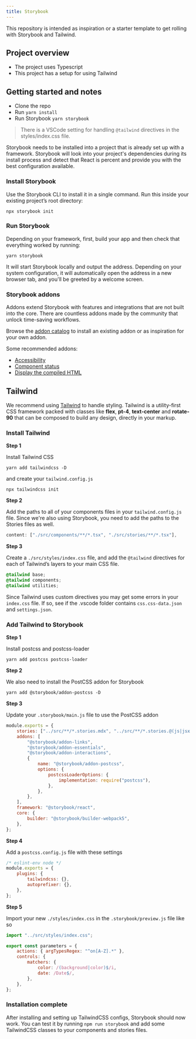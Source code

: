```yaml
---
title: Storybook
---
```


This repository is intended as inspiration or a starter template to get rolling with Storybook and Tailwind.

## Project overview

-   The project uses Typescript
-   This project has a setup for using Tailwind

## Getting started and notes

-   Clone the repo
-   Run `yarn install`
-   Run Storybook `yarn storybook`

> There is a VSCode setting for handling `@tailwind` directives in the styles/index.css file.

Storybook needs to be installed into a project that is already set up with a framework. Storybook will look into your project's dependencies during its install process and detect that React is percent and provide you with the best configuration available.

### Install Storybook

Use the Storybook CLI to install it in a single command. Run this inside your existing project’s root directory:

```
npx storybook init
```

### Run Storybook

Depending on your framework, first, build your app and then check that everything worked by running:

```
yarn storybook
```

It will start Storybook locally and output the address. Depending on your system configuration, it will automatically open the address in a new browser tab, and you'll be greeted by a welcome screen.

### Storybook addons

Addons extend Storybook with features and integrations that are not built into the core. There are countless addons made by the community that unlock time-saving workflows.

Browse the [addon catalog](https://storybook.js.org/addons) to install an existing addon or as inspiration for your own addon.

Some recommended addons:

-   [Accessibility](https://storybook.js.org/addons/@storybook/addon-a11y/)
-   [Component status](https://storybook.js.org/addons/@etchteam/storybook-addon-status/)
-   [Display the compiled HTML](https://storybook.js.org/addons/@whitespace/storybook-addon-html/)

## Tailwind

We recommend using [Tailwind](https://tailwindcss.com/) to handle styling. Tailwind is a utility-first CSS framework packed with classes like **flex**, **pt-4**, **text-center** and **rotate-90** that can be composed to build any design, directly in your markup.

### Install Tailwind

**Step 1**

Install Tailwind CSS

```
yarn add tailwindcss -D
```

and create your `tailwind.config.js`

```
npx tailwindcss init
```

**Step 2**

Add the paths to all of your components files in your `tailwind.config.js` file. Since we're also using Storybook, you need to add the paths to the Stories files as well.

```js
content: ["./src/components/**/*.tsx", "./src/stories/**/*.tsx"],
```

**Step 3**

Create a `./src/styles/index.css` file, and add the `@tailwind` directives for each of Tailwind’s layers to your main CSS file.

```css
@tailwind base;
@tailwind components;
@tailwind utilities;
```

Since Tailwind uses custom directives you may get some errors in your `index.css` file. If so, see if the .vscode folder contains `css.css-data.json` and `settings.json`.

### Add Tailwind to Storybook

**Step 1**

Install postcss and postcss-loader

```
yarn add postcss postcss-loader
```

**Step 2**

We also need to install the PostCSS addon for Storybook

```
yarn add @storybook/addon-postcss -D
```

**Step 3**

Update your `.storybook/main.js` file to use the PostCSS addon

```js
module.exports = {
	stories: ["../src/**/*.stories.mdx", "../src/**/*.stories.@(js|jsx|ts|tsx)"],
	addons: [
		"@storybook/addon-links",
		"@storybook/addon-essentials",
		"@storybook/addon-interactions",
		{
			name: "@storybook/addon-postcss",
			options: {
				postcssLoaderOptions: {
					implementation: require("postcss"),
				},
			},
		},
	],
	framework: "@storybook/react",
	core: {
		builder: "@storybook/builder-webpack5",
	},
};
```

**Step 4**

Add a `postcss.config.js` file with these settings

```js
/* eslint-env node */
module.exports = {
	plugins: {
		tailwindcss: {},
		autoprefixer: {},
	},
};
```

**Step 5**

Import your new `./styles/index.css` in the `.storybook/preview.js` file like so

```js
import "../src/styles/index.css";

export const parameters = {
	actions: { argTypesRegex: "^on[A-Z].*" },
	controls: {
		matchers: {
			color: /(background|color)$/i,
			date: /Date$/,
		},
	},
};
```

### Installation complete

After installing and setting up TailwindCSS configs, Storybook should now work. You can test it by running `npm run storybook` and add some TailwindCSS classes to your components and stories files.
